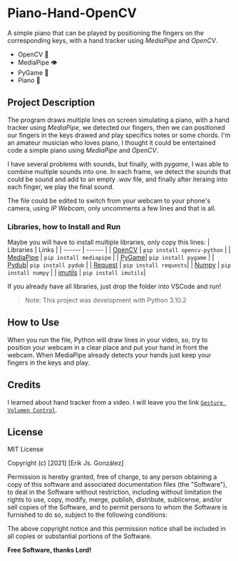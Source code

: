 # Piano-Hand-OpenCV
A simple piano that can be played by positioning the fingers on the corresponding keys, with a hand tracker using _MediaPipe_ and _OpenCV_.
- OpenCV 🤖
- MediaPipe 👁 
- PyGame 👾
- Piano 🎹

## Project Description
The program draws multiple lines on screen simulating a piano, with a hand tracker using _MediaPipe_, we detected our fingers, then we can positioned our fingers in the keys drawed and play specifics notes or some chords.
I'm an amateur musician who loves piano, I thought it could be entertained code a simple piano using _MediaPipe_ and _OpenCV_.

I have several problems with sounds, but finally, with _pygame_, I was able to combine multiple sounds into one. In each frame, we detect the sounds that could be sound and add to an empty _.wav_ file, and finally after iteraing into each finger, we play the final sound.

The file could be edited to switch from your webcam to your phone's camera, using _IP Webcam_, only uncomments a few lines and that is all.

### Libraries, how to Install and Run
Maybe you will have to install multiple libraries, only copy this lines:
| Libraries | Links |
| ------ | ------ |
| [OpenCV][opencv] | ```pip install opencv-python``` |
| [MediaPipe][mediapipe] | ```pip install mediapipe``` |
| [PyGame][pygame]| ```pip install pygame``` |
| [Pydub][pydub]| ```pip install pydub``` |
| [Request][request] | ```pip install requests```|
| [Numpy][numpy] | ```pip install numpy``` |
| [imutils][imutils] | ```pip install imutils```|

If you already have all libraries, just drop the folder into VSCode and run!
> Note: This project was development with Python 3.10.2

## How to Use 
When you run the file, Python will draw lines in your video, so, try to position your webcam in a clear place and put your hand in front the webcam. When MediaPipe already detects your hands just keep your fingers in the keys and play. 

## Credits
I learned about hand tracker from a video. I will leave you the link [`Gesture Volumen Control`][videoTracker].




## License
MIT License

Copyright (c) [2021] [Erik Js. González]

Permission is hereby granted, free of charge, to any person obtaining a copy
of this software and associated documentation files (the "Software"), to deal
in the Software without restriction, including without limitation the rights
to use, copy, modify, merge, publish, distribute, sublicense, and/or sell
copies of the Software, and to permit persons to whom the Software is
furnished to do so, subject to the following conditions:

The above copyright notice and this permission notice shall be included in all
copies or substantial portions of the Software.




**Free Software, thanks Lord!**

[//]: #
   [opencv]: <https://opencv.org/>
   [mediapipe]: <https://mediapipe.dev/>
   [pygame]: <https://www.pygame.org/>
   [pydub]: <https://github.com/jiaaro/pydub>
   [request]: <https://docs.python-requests.org/en/latest/>
   [numpy]: <https://numpy.org/>
   [imutils]: <https://github.com/PyImageSearch/imutils>
   [videoTracker]: <https://www.youtube.com/watch?v=9iEPzbG-xLE>
